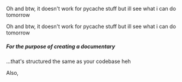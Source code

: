 Oh and btw, it doesn't work for pycache stuff but ill see what i can do tomorrow

Oh and btw, it doesn't work for pycache stuff but ill see what i can do tomorrow

##### For the purpose of creating a documentary
...that's structured the same as your codebase heh

Also, 